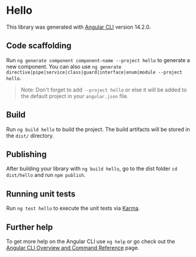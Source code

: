 # Hello

This library was generated with [Angular CLI](https://github.com/angular/angular-cli) version 14.2.0.

## Code scaffolding

Run `ng generate component component-name --project hello` to generate a new component. You can also use `ng generate directive|pipe|service|class|guard|interface|enum|module --project hello`.
> Note: Don't forget to add `--project hello` or else it will be added to the default project in your `angular.json` file. 

## Build

Run `ng build hello` to build the project. The build artifacts will be stored in the `dist/` directory.

## Publishing

After building your library with `ng build hello`, go to the dist folder `cd dist/hello` and run `npm publish`.

## Running unit tests

Run `ng test hello` to execute the unit tests via [Karma](https://karma-runner.github.io).

## Further help

To get more help on the Angular CLI use `ng help` or go check out the [Angular CLI Overview and Command Reference](https://angular.io/cli) page.
